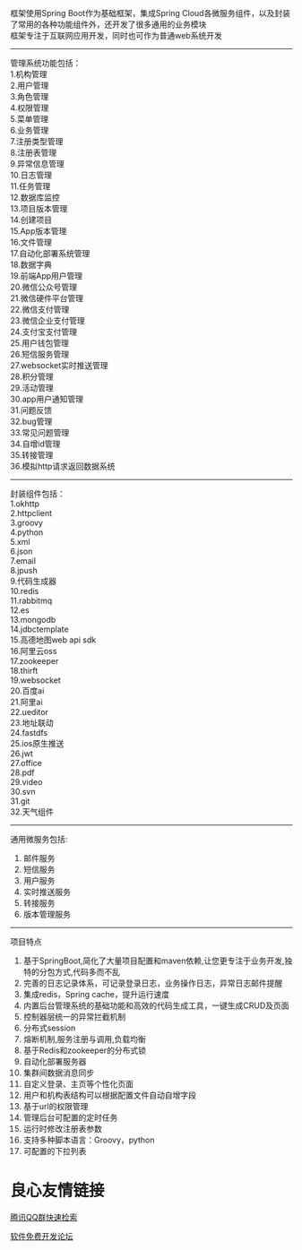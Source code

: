 框架使用Spring Boot作为基础框架，集成Spring Cloud各微服务组件，以及封装了常用的各种功能组件外，还开发了很多通用的业务模块	      
框架专注于互联网应用开发，同时也可作为普通web系统开发	   

----------

管理系统功能包括：	  
1.机构管理	      	  
2.用户管理	      	  
3.角色管理	     	  
4.权限管理	     	   
5.菜单管理	      	  
6.业务管理	    	  
7.注册类型管理		    
8.注册表管理	  	  
9.异常信息管理		  
10.日志管理		  
11.任务管理		  
12.数据库监控		  
13.项目版本管理		    	  
14.创建项目		   
15.App版本管理		   	  
16.文件管理	   
17.自动化部署系统管理	   
18.数据字典	  
19.前端App用户管理	  
20.微信公众号管理	  
21.微信硬件平台管理	  
22.微信支付管理		  		  
23.微信企业支付管理	      
24.支付宝支付管理	  		  
25.用户钱包管理		  	  
26.短信服务管理		  		  
27.websocket实时推送管理       	  
28.积分管理	   
29.活动管理	   
30.app用户通知管理     	  
31.问题反馈	     
32.bug管理	   		  
33.常见问题管理	   			  
34.自增id管理	   				  
35.转接管理	    		  
36.模拟http请求返回数据系统			   
	

----------    

		
		
封装组件包括：		    	  
1.okhttp	  	  
2.httpclient	   	    
3.groovy	   		  
4.python	   		  
5.xml		   
6.json		  
7.email		   
8.jpush		  	  
9.代码生成器	  		  
10.redis		   	  
11.rabbitmq		   	  
12.es			     
13.mongodb		   	  
14.jdbctemplate		   	  
15.高德地图web api sdk	   		  
16.阿里云oss		   	  
17.zookeeper		   		  
18.thirft		   
19.websocket		  
20.百度ai		   
21.阿里ai		   
22.ueditor		   
23.地址联动		  
24.fastdfs		   
25.ios原生推送		  
26.jwt		  
27.office	  	  
28.pdf		    
29.video	  	  
30.svn		  	  
31.git		  			  
32.天气组件	  	  
   
----------
	
				
通用微服务包括:					  
1. 邮件服务		  			  
2. 短信服务		  		  
3. 用户服务		   			  
4. 实时推送服务		  				  
5. 转接服务		  				  
6. 版本管理服务	    

----------
		
					
项目特点		  
1. 基于SpringBoot,简化了大量项目配置和maven依赖,让您更专注于业务开发,独特的分包方式,代码多而不乱		  
2. 完善的日志记录体系，可记录登录日志，业务操作日志，异常日志邮件提醒		  
3. 集成redis，Spring cache，提升运行速度		  
4. 内置后台管理系统的基础功能和高效的代码生成工具，一键生成CRUD及页面		  
5. 控制器层统一的异常拦截机制			  
6. 分布式session		  
7. 熔断机制,服务注册与调用,负载均衡		  
8. 基于Redis和zookeeper的分布式锁		  
9. 自动化部署服务器				    
10. 集群间数据消息同步		  
11. 自定义登录、主页等个性化页面			  
12. 用户和机构表结构可以根据配置文件自动自增字段	  
13. 基于url的权限管理  
14. 管理后台可配置的定时任务  
15. 运行时修改注册表参数  
16. 支持多种脚本语言：Groovy，python  
17. 可配置的下拉列表  

 # 良心友情链接

[腾讯QQ群快速检索](http://u.720life.cn/s/8cf73f7c)

[软件免费开发论坛](http://u.720life.cn/s/bbb01dc0)